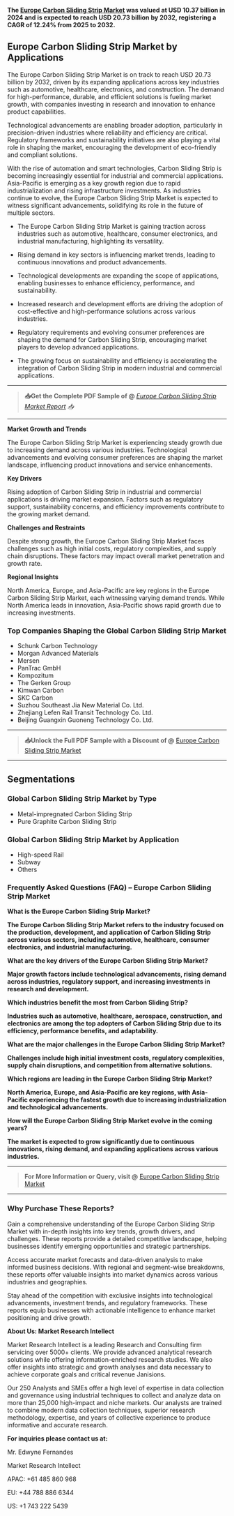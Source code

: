 <p><strong>The <a href="https://www.marketresearchintellect.com/download-sample/?rid=594134&amp;utm_source=Pulse-April-Europe&amp;utm_medium=852">Europe Carbon Sliding Strip Market</a> was valued at USD 10.37 billion in 2024 and is expected to reach USD 20.73 billion by 2032, registering a CAGR of 12.24% from 2025 to 2032.</strong></p><h2>Europe Carbon Sliding Strip Market by Applications&nbsp;</h2><p><p>The Europe Carbon Sliding Strip Market is on track to reach USD 20.73 billion by 2032, driven by its expanding applications across key industries such as automotive, healthcare, electronics, and construction. The demand for high-performance, durable, and efficient solutions is fueling market growth, with companies investing in research and innovation to enhance product capabilities.</p><p>Technological advancements are enabling broader adoption, particularly in precision-driven industries where reliability and efficiency are critical. Regulatory frameworks and sustainability initiatives are also playing a vital role in shaping the market, encouraging the development of eco-friendly and compliant solutions.</p><p>With the rise of automation and smart technologies, Carbon Sliding Strip is becoming increasingly essential for industrial and commercial applications. Asia-Pacific is emerging as a key growth region due to rapid industrialization and rising infrastructure investments. As industries continue to evolve, the Europe Carbon Sliding Strip Market is expected to witness significant advancements, solidifying its role in the future of multiple sectors.</p></p><ul><li><p>The Europe Carbon Sliding Strip Market is gaining traction across industries such as automotive, healthcare, consumer electronics, and industrial manufacturing, highlighting its versatility.</p></li><li><p>Rising demand in key sectors is influencing market trends, leading to continuous innovations and product advancements.</p></li><li><p>Technological developments are expanding the scope of applications, enabling businesses to enhance efficiency, performance, and sustainability.</p></li><li><p>Increased research and development efforts are driving the adoption of cost-effective and high-performance solutions across various industries.</p></li><li><p>Regulatory requirements and evolving consumer preferences are shaping the demand for Carbon Sliding Strip, encouraging market players to develop advanced applications.</p></li><li><p>The growing focus on sustainability and efficiency is accelerating the integration of Carbon Sliding Strip in modern industrial and commercial applications.</p></li></ul><hr /><blockquote><p><strong><span class="font-[700]">📥Get the Complete PDF Sample of @ </span></strong><em><span class="font-[700]"><a href="https://www.marketresearchintellect.com/download-sample/?rid=594134&amp;utm_source=Pulse-April-Europe&amp;utm_medium=852" target="_blank" data-tracking-control-name="article-ssr-frontend-pulse_little-text-block" data-tracking-will-navigate="" data-test-link="">Europe Carbon Sliding Strip Market Report</a>&nbsp;📥</span></em></p></blockquote><hr /><p class="" data-start="77" data-end="360"><strong data-start="77" data-end="105">Market Growth and Trends</strong></p><p class="" data-start="77" data-end="360">The Europe Carbon Sliding Strip Market is experiencing steady growth due to increasing demand across various industries. Technological advancements and evolving consumer preferences are shaping the market landscape, influencing product innovations and service enhancements.</p><p class="" data-start="362" data-end="606"><strong data-start="362" data-end="377">Key Drivers</strong></p><p class="" data-start="362" data-end="606">Rising adoption of Carbon Sliding Strip in industrial and commercial applications is driving market expansion. Factors such as regulatory support, sustainability concerns, and efficiency improvements contribute to the growing market demand.</p><p class="" data-start="608" data-end="849"><strong data-start="608" data-end="637">Challenges and Restraints</strong></p><p class="" data-start="608" data-end="849">Despite strong growth, the Europe Carbon Sliding Strip Market faces challenges such as high initial costs, regulatory complexities, and supply chain disruptions. These factors may impact overall market penetration and growth rate.</p><p class="" data-start="851" data-end="1095"><strong data-start="851" data-end="872">Regional Insights</strong></p><p class="" data-start="851" data-end="1095">North America, Europe, and Asia-Pacific are key regions in the Europe Carbon Sliding Strip Market, each witnessing varying demand trends. While North America leads in innovation, Asia-Pacific shows rapid growth due to increasing investments.</p><p><h3>Top Companies Shaping the Global Carbon Sliding Strip Market </h3><ul><li>Schunk Carbon Technology</li><li>Morgan Advanced Materials</li><li>Mersen</li><li>PanTrac GmbH</li><li>Kompozitum</li><li>The Gerken Group</li><li>Kimwan Carbon</li><li>SKC Carbon</li><li>Suzhou Southeast Jia New Material Co. Ltd.</li><li>Zhejiang Lefen Rail Transit Technology Co. Ltd.</li><li>Beijing Guangxin Guoneng Technology Co. Ltd.</li></ul></p><hr /><blockquote><p><strong>📥Unlock the Full PDF Sample with a Discount of @</strong> <a href="https://www.marketresearchintellect.com/ask-for-discount/?rid=594134&amp;utm_source=Pulse-April-Europe&amp;utm_medium=852">Europe Carbon Sliding Strip Market</a></p></blockquote><hr /><p><h2>Segmentations</h2><h3>Global Carbon Sliding Strip Market by Type</h3><ul><li>Metal-impregnated Carbon Sliding Strip</li><li>Pure Graphite Carbon Sliding Strip</li></ul><h3>Global Carbon Sliding Strip Market by Application</h3><ul><li>High-speed Rail</li><li>Subway</li><li>Others</li></ul></p><h3><strong>Frequently Asked Questions (FAQ) &ndash; Europe Carbon Sliding Strip Market</strong></h3><p><strong>What is the Europe Carbon Sliding Strip Market?</strong></p><p><strong>The Europe Carbon Sliding Strip Market refers to the industry focused on the production, development, and application of Carbon Sliding Strip across various sectors, including automotive, healthcare, consumer electronics, and industrial manufacturing.</strong></p><p><strong>What are the key drivers of the Europe Carbon Sliding Strip Market?</strong></p><p><strong>Major growth factors include technological advancements, rising demand across industries, regulatory support, and increasing investments in research and development.</strong></p><p><strong>Which industries benefit the most from Carbon Sliding Strip?</strong></p><p><strong>Industries such as automotive, healthcare, aerospace, construction, and electronics are among the top adopters of Carbon Sliding Strip due to its efficiency, performance benefits, and adaptability.</strong></p><p><strong>What are the major challenges in the Europe Carbon Sliding Strip Market?</strong></p><p><strong>Challenges include high initial investment costs, regulatory complexities, supply chain disruptions, and competition from alternative solutions.</strong></p><p><strong>Which regions are leading in the Europe Carbon Sliding Strip Market?</strong></p><p><strong>North America, Europe, and Asia-Pacific are key regions, with Asia-Pacific experiencing the fastest growth due to increasing industrialization and technological advancements.</strong></p><p><strong>How will the Europe Carbon Sliding Strip Market evolve in the coming years?</strong></p><p><strong>The market is expected to grow significantly due to continuous innovations, rising demand, and expanding applications across various industries.</strong></p><hr /><blockquote><p><span class="font-[700]"><strong>For More Information or Query, visit&nbsp;@</strong>&nbsp;</span><span class="font-[700]"><a href="https://www.marketresearchintellect.com/product/global-carbon-sliding-strip-market-size-forecast/?utm_source=Linkedin&utm_medium=852" target="_blank" data-tracking-control-name="article-ssr-frontend-pulse_little-text-block" data-tracking-will-navigate="" data-test-link="">Europe Carbon Sliding Strip Market</a></span></p></blockquote><hr /><h3><strong data-start="0" data-end="31">Why Purchase These Reports?</strong></h3><p class="" data-start="35" data-end="297">Gain a comprehensive understanding of the Europe Carbon Sliding Strip Market with in-depth insights into key trends, growth drivers, and challenges. These reports provide a detailed competitive landscape, helping businesses identify emerging opportunities and strategic partnerships.</p><p class="" data-start="299" data-end="540">Access accurate market forecasts and data-driven analysis to make informed business decisions. With regional and segment-wise breakdowns, these reports offer valuable insights into market dynamics across various industries and geographies.</p><p class="" data-start="542" data-end="784">Stay ahead of the competition with exclusive insights into technological advancements, investment trends, and regulatory frameworks. These reports equip businesses with actionable intelligence to enhance market positioning and drive growth.</p><p><strong><span class="font-[700]">About Us: Market Research Intellect</span></strong></p><p><span class="">Market Research Intellect is a leading Research and Consulting firm servicing over 5000+ clients. We provide advanced analytical research solutions while offering information-enriched research studies.&nbsp;</span>We also offer insights into strategic and growth analyses and data necessary to achieve corporate goals and critical revenue Janisions.</p><p><span class="">Our 250 Analysts and SMEs offer a high level of expertise in data collection and governance using industrial techniques to collect and analyze data on more than 25,000 high-impact and niche markets. Our analysts are trained to combine modern data collection techniques, superior research methodology, expertise, and years of collective experience to produce informative and accurate research.</span></p><p><strong>For inquiries please contact us at:</strong></p><p>Mr. Edwyne Fernandes</p><p>Market Research Intellect</p><p>APAC: +61 485 860 968</p><p>EU: +44 788 886 6344</p><p>US: +1 743 222 5439</p>